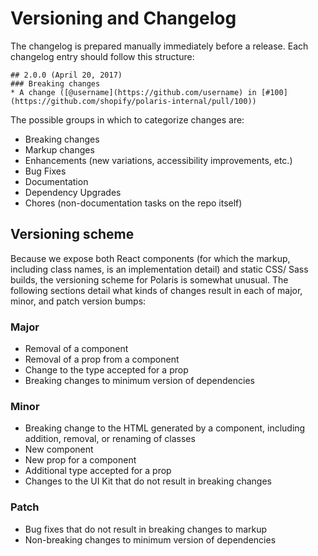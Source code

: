 # Versioning and Changelog

The changelog is prepared manually immediately before a release. Each changelog entry should follow this structure:

```
## 2.0.0 (April 20, 2017)
### Breaking changes
* A change ([@username](https://github.com/username) in [#100](https://github.com/shopify/polaris-internal/pull/100))
```

The possible groups in which to categorize changes are:

* Breaking changes
* Markup changes
* Enhancements (new variations, accessibility improvements, etc.)
* Bug Fixes
* Documentation
* Dependency Upgrades
* Chores (non-documentation tasks on the repo itself)

## Versioning scheme

Because we expose both React components (for which the markup, including class names, is an implementation detail) and static CSS/ Sass builds, the versioning scheme for Polaris is somewhat unusual. The following sections detail what kinds of changes result in each of major, minor, and patch version bumps:

### Major
* Removal of a component
* Removal of a prop from a component
* Change to the type accepted for a prop
* Breaking changes to minimum version of dependencies

### Minor
* Breaking change to the HTML generated by a component, including addition, removal, or renaming of classes
* New component
* New prop for a component
* Additional type accepted for a prop
* Changes to the UI Kit that do not result in breaking changes

### Patch
* Bug fixes that do not result in breaking changes to markup
* Non-breaking changes to minimum version of dependencies
